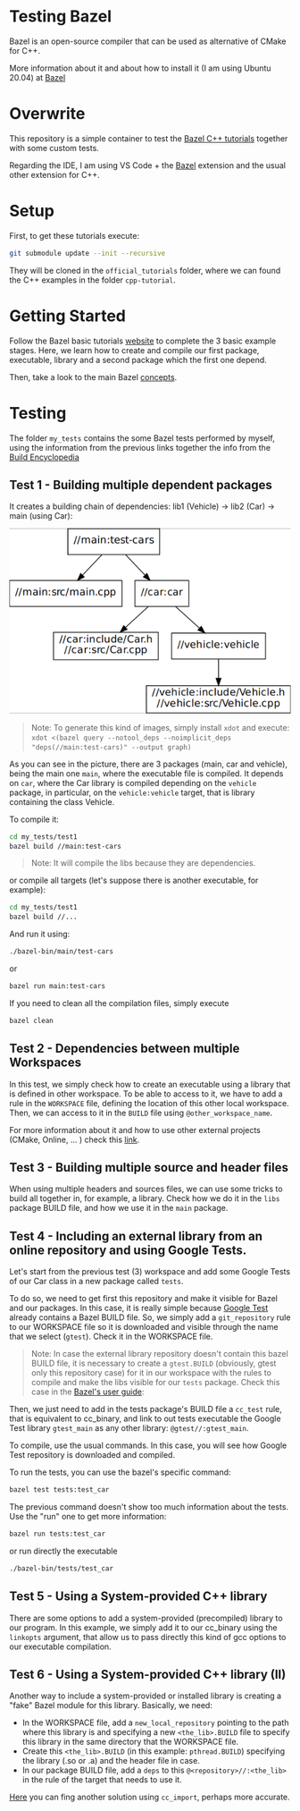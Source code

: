 # Testing Bazel

Bazel is an open-source compiler that can be used as alternative of CMake for C++.

More information about it and about how to install it (I am using Ubuntu 20.04) at [Bazel](https://bazel.build/start)

# Overwrite

This repository is a simple container to test the [Bazel C++ tutorials](https://bazel.build/start/cpp) together with some custom tests.

Regarding the IDE, I am using VS Code + the [Bazel](https://marketplace.visualstudio.com/items?itemName=BazelBuild.vscode-bazel) extension and the usual other extension for C++.

# Setup

First, to get these tutorials execute:

```bash
git submodule update --init --recursive
```

They will be cloned in the `official_tutorials` folder, where we can found the C++ examples in the folder `cpp-tutorial`.

# Getting Started

Follow the Bazel basic tutorials [website](https://bazel.build/start/cpp) to complete the 3 basic example stages. Here, we learn how to create and compile our first package, executable, library and a second package which the first one depend.

Then, take a look to the main Bazel [concepts](https://bazel.build/concepts/build-ref).

# Testing

The folder `my_tests` contains the some Bazel tests performed by myself, using the information from the previous links together the info from the [Build Encyclopedia](https://bazel.build/reference/be/overview)

## Test 1 - Building multiple dependent packages 

It creates a building chain of dependencies: lib1 (Vehicle) -> lib2 (Car) -> main (using Car):

![](my_tests/test1/dependencies_graph.png)

> Note: To generate this kind of images, simply install `xdot` and execute:
> `xdot <(bazel query --notool_deps --noimplicit_deps "deps(//main:test-cars)" --output graph)`

As you can see in the picture, there are 3 packages (main, car and vehicle), being the main one `main`, where the executable file is compiled. It depends on `car`, where the Car library is compiled depending on the `vehicle` package, in particular, on the `vehicle:vehicle` target, that is library containing the class Vehicle.

To compile it:

```bash
cd my_tests/test1
bazel build //main:test-cars
```

> Note: It will compile the libs because they are dependencies.

or compile all targets (let's suppose there is another executable, for example):

```bash
cd my_tests/test1
bazel build //...
```

And run it using:

```bash
./bazel-bin/main/test-cars
```

or

```bash
bazel run main:test-cars
```

If you need to clean all the compilation files, simply execute

```bash
bazel clean
```

## Test 2 - Dependencies between multiple Workspaces

In this test, we simply check how to create an executable using a library that is defined in other workspace. To be able to access to it, we have to add a rule in the `WORKSPACE` file, defining the location of this other local workspace. Then, we can access to it in the `BUILD` file using `@other_workspace_name`.

For more information about it and how to use other external projects (CMake, Online, ... ) check this [link](https://bazel.build/build/external).

## Test 3 - Building multiple source and header files

When using multiple headers and sources files, we can use some tricks to build all together in, for example, a library. Check how we do it in the `libs` package BUILD file, and how we use it in the `main` package.

## Test 4 - Including an external library from an online repository and using Google Tests.

Let's start from the previous test (3) workspace and add some Google Tests of our Car class in a new package called `tests`. 

To do so, we need to get first this repository and make it visible for Bazel and our packages. In this case, it is really simple because [Google Test](https://github.com/google/googletest) already contains a Bazel BUILD file. So, we simply add a `git_repository` rule to our WORKSPACE file so it is downloaded and visible through the name that we select (`gtest`). Check it in the WORKSPACE file.

> Note: In case the external library repository doesn't contain this bazel BUILD file, it is necessary to create a `gtest.BUILD` (obviously, gtest only this repository case) for it in our workspace with the rules to compile and make the libs visible for our `tests` package. Check this case in the [Bazel's user guide](https://bazel.build/tutorials/cpp-use-cases#include-external-libraries): 

Then, we just need to add in the tests package's BUILD file a `cc_test` rule, that is equivalent to cc_binary, and link to out tests executable the Google Test library `gtest_main` as any other library: `@gtest//:gtest_main`.

To compile, use the usual commands. In this case, you will see how Google Test repository is downloaded and compiled.

To run the tests, you can use the bazel's specific command:

```bash
bazel test tests:test_car
```
The previous command doesn't show too much information about the tests. Use the "run" one to get more information:

```bash
bazel run tests:test_car
```

or run directly the executable

```bash
./bazel-bin/tests/test_car
```

## Test 5 - Using a System-provided C++ library

There are some options to add a system-provided (precompiled) library to our program. In this example, we simply add it to our cc_binary using the `linkopts` argument, that allow us to pass directly this kind of gcc options to our executable compilation.

## Test 6 - Using a System-provided C++ library (II)

Another way to include a system-provided or installed library is creating a "fake" Bazel module for this library. Basically, we need:

* In the WORKSPACE file, add a `new_local_repository` pointing to the path where this library is and specifying a new `<the_lib>.BUILD` file to specify this library in the same directory that the WORKSPACE file.
* Create this `<the_lib>.BUILD` (in this example: `pthread.BUILD`) specifying the library (.so or .a) and the header file in case.
* In our package BUILD file, add a `deps` to this `@<repository>//:<the_lib>` in the rule of the target that needs to use it.

[Here](https://www.stevenengelhardt.com/2021/09/22/practical-bazel-depending-on-a-system-provided-c-cpp-library/) you can fing another solution using `cc_import`, perhaps more accurate.
